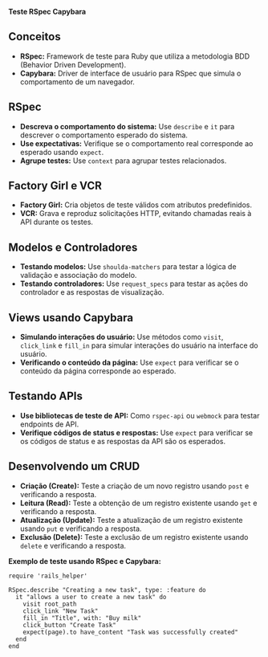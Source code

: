 **Teste RSpec Capybara**

## Conceitos

* **RSpec:** Framework de teste para Ruby que utiliza a metodologia BDD (Behavior Driven Development).
* **Capybara:** Driver de interface de usuário para RSpec que simula o comportamento de um navegador.

## RSpec

* **Descreva o comportamento do sistema:** Use `describe` e `it` para descrever o comportamento esperado do sistema.
* **Use expectativas:** Verifique se o comportamento real corresponde ao esperado usando `expect`.
* **Agrupe testes:** Use `context` para agrupar testes relacionados.

## Factory Girl e VCR

* **Factory Girl:** Cria objetos de teste válidos com atributos predefinidos.
* **VCR:** Grava e reproduz solicitações HTTP, evitando chamadas reais à API durante os testes.

## Modelos e Controladores

* **Testando modelos:** Use `shoulda-matchers` para testar a lógica de validação e associação do modelo.
* **Testando controladores:** Use `request_specs` para testar as ações do controlador e as respostas de visualização.

## Views usando Capybara

* **Simulando interações do usuário:** Use métodos como `visit`, `click_link` e `fill_in` para simular interações do usuário na interface do usuário.
* **Verificando o conteúdo da página:** Use `expect` para verificar se o conteúdo da página corresponde ao esperado.

## Testando APIs

* **Use bibliotecas de teste de API:** Como `rspec-api` ou `webmock` para testar endpoints de API.
* **Verifique códigos de status e respostas:** Use `expect` para verificar se os códigos de status e as respostas da API são os esperados.

## Desenvolvendo um CRUD

* **Criação (Create):** Teste a criação de um novo registro usando `post` e verificando a resposta.
* **Leitura (Read):** Teste a obtenção de um registro existente usando `get` e verificando a resposta.
* **Atualização (Update):** Teste a atualização de um registro existente usando `put` e verificando a resposta.
* **Exclusão (Delete):** Teste a exclusão de um registro existente usando `delete` e verificando a resposta.

**Exemplo de teste usando RSpec e Capybara:**

```
require 'rails_helper'

RSpec.describe "Creating a new task", type: :feature do
  it "allows a user to create a new task" do
    visit root_path
    click_link "New Task"
    fill_in "Title", with: "Buy milk"
    click_button "Create Task"
    expect(page).to have_content "Task was successfully created"
  end
end
```
